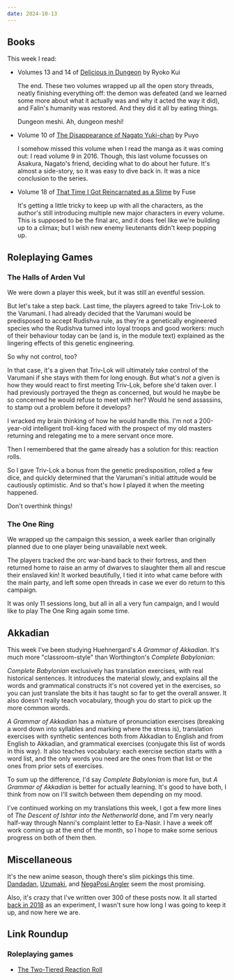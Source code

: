 ```yaml
---
date: 2024-10-13
---
```


## Books

This week I read:

- Volumes 13 and 14 of [Delicious in Dungeon][] by Ryoko Kui

  The end.  These two volumes wrapped up all the open story threads, neatly
  finishing everything off: the demon was defeated (and we learned some more
  about what it actually was and why it acted the way it did), and Falin's
  humanity was restored.  And they did it all by eating things.

  Dungeon meshi.  Ah, dungeon meshi!

- Volume 10 of [The Disappearance of Nagato Yuki-chan][] by Puyo

  I somehow missed this volume when I read the manga as it was coming out: I
  read volume 9 in 2016.  Though, this last volume focusses on Asakura, Nagato's
  friend, deciding what to do about her future.  It's almost a side-story, so it
  was easy to dive back in.  It was a nice conclusion to the series.

- Volume 18 of [That Time I Got Reincarnated as a Slime][] by Fuse

  It's getting a little tricky to keep up with all the characters, as the
  author's still introducing multiple new major characters in every volume.
  This is supposed to be the final arc, and it does feel like we're building up
  to a climax; but I wish new enemy lieutenants didn't keep popping up.

[Delicious in Dungeon]: https://en.wikipedia.org/wiki/Delicious_in_Dungeon
[The Disappearance of Nagato Yuki-chan]: https://en.wikipedia.org/wiki/The_Disappearance_of_Nagato_Yuki-chan
[That Time I Got Reincarnated as a Slime]: https://en.wikipedia.org/wiki/That_Time_I_Got_Reincarnated_as_a_Slime


## Roleplaying Games

### The Halls of Arden Vul

We were down a player this week, but it was still an eventful session.

But let's take a step back.  Last time, the players agreed to take Triv-Lok to
the Varumani.  I had already decided that the Varumani would be predisposed to
accept Rudishva rule, as they're a genetically engineered species who the
Rudishva turned into loyal troops and good workers: much of their behaviour
today can be (and is, in the module text) explained as the lingering effects of
this genetic engineering.

So why not control, too?

In that case, it's a given that Triv-Lok will ultimately take control of the
Varumani if she stays with them for long enough.  But what's *not* a given is
how they would react to first meeting Triv-Lok, before she'd taken over.  I had
previously portrayed the thegn as concerned, but would he maybe be so concerned
he would refuse to meet with her?  Would he send assassins, to stamp out a
problem before it develops?

I wracked my brain thinking of how he would handle this.  I'm not a 200-year-old
intelligent troll-king faced with the prospect of my old masters returning and
relegating me to a mere servant once more.

Then I remembered that the game already has a solution for this: reaction rolls.

So I gave Triv-Lok a bonus from the genetic predisposition, rolled a few dice,
and quickly determined that the Varumani's initial attitude would be cautiously
optimistic.  And so that's how I played it when the meeting happened.

Don't overthink things!

### The One Ring

We wrapped up the campaign this session, a week earlier than originally planned
due to one player being unavailable next week.

The players tracked the orc war-band back to their fortress, and then returned
home to raise an army of dwarves to slaughter them all and rescue their enslaved
kin!  It worked beautifully, I tied it into what came before with the main
party, and left some open threads in case we ever do return to this campaign.

It was only 11 sessions long, but all in all a very fun campaign, and I would
like to play The One Ring again some time.


## Akkadian

This week I've been studying Huehnergard's *A Grammar of Akkadian*.  It's much
more "classroom-style" than Worthington's *Complete Babylonian*:

*Complete Babylonian* exclusively has translation exercises, with real
historical sentences.  It introduces the material slowly, and explains all the
words and grammatical constructs it's not covered yet in the exercises, so you
can just translate the bits it has taught so far to get the overall answer.  It
also doesn't really teach vocabulary, though you do start to pick up the more
common words.

*A Grammar of Akkadian* has a mixture of pronunciation exercises (breaking a
word down into syllables and marking where the stress is), translation exercises
with synthetic sentences both from Akkadian to English and from English to
Akkadian, and grammatical exercises (conjugate this list of words in this way).
It also teaches vocabulary: each exercise section starts with a word list, and
the only words you need are the ones from that list or the ones from prior sets
of exercises.

To sum up the difference, I'd say *Complete Babylonian* is more fun, but *A
Grammar of Akkadian* is better for actually learning.  It's good to have both, I
think from now on I'll switch between them depending on my mood.

I've continued working on my translations this week, I got a few more lines of
*The Descent of Ishtar into the Netherworld* done, and I'm very nearly half-way
through Nanni's complaint letter to Ea-Nasir.  I have a week off work coming up
at the end of the month, so I hope to make some serious progress on both of them
then.


## Miscellaneous

It's the new anime season, though there's slim pickings this time.
[Dandadan][], [Uzumaki][], and [NegaPosi Angler][] seem the most promising.

Also, it's crazy that I've written over 300 of these posts now.  It all started
[back in 2018][] as an experiment, I wasn't sure how long I was going to keep it
up, and now here we are.

[Dandadan]: https://myanimelist.net/anime/57334/Dandadan
[Uzumaki]: https://myanimelist.net/anime/40333/Uzumaki
[NegaPosi Angler]: https://myanimelist.net/anime/59425/NegaPosi_Angler
[back in 2018]: notes/001.html


## Link Roundup

### Roleplaying games

- [The Two-Tiered Reaction Roll](https://dicegoblin.blog/the-two-tiered-reaction-roll/)
